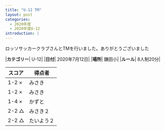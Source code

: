 ```yaml
---
title: "U-12 TM"
layout: post
categories:
  - 2020年度
  - 2020年度U-12
introduction: |
---
```


ロッソサッカークラブさんとTMを行いました。ありがとうございました  

|**カテゴリー**| U-12|
|**日付**| 2020年7月12日|
|**場所**| 鎌田小|
|**ルール**| 8人制20分|

|スコア|得点者|
|---|----|
|1-2 ×|みさき|
|1-2 ×|みさき|
|1-4 ×|かずと|
|2-2 △|みさき２|
|2-2 △|たいよう２|


